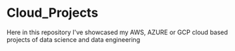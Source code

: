 # Cloud_Projects

Here in this repository I've showcased my AWS, AZURE or GCP cloud based projects of data science and data engineering  
